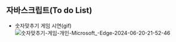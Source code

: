 ## 자바스크립트(To do List)
- 숫자맞추기 게임 시연(gif)
![숫자맞추기-게임-개인-Microsoft_-Edge-2024-06-20-21-52-46](https://github.com/yeooon030/to-do-list/assets/133891777/278909da-2442-42b0-bacd-859a59a90119)
